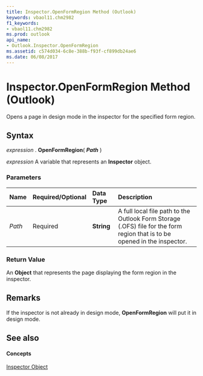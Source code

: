 ```yaml
---
title: Inspector.OpenFormRegion Method (Outlook)
keywords: vbaol11.chm2982
f1_keywords:
- vbaol11.chm2982
ms.prod: outlook
api_name:
- Outlook.Inspector.OpenFormRegion
ms.assetid: c574d034-6c8e-388b-f93f-cf899db24ae6
ms.date: 06/08/2017
---
```



# Inspector.OpenFormRegion Method (Outlook)

Opens a page in design mode in the inspector for the specified form region.


## Syntax

 _expression_ . **OpenFormRegion**( **_Path_** )

 _expression_ A variable that represents an **Inspector** object.


### Parameters



|**Name**|**Required/Optional**|**Data Type**|**Description**|
|:-----|:-----|:-----|:-----|
| _Path_|Required| **String**|A full local file path to the Outlook Form Storage (.OFS) file for the form region that is to be opened in the inspector.|

### Return Value

An  **Object** that represents the page displaying the form region in the inspector.


## Remarks

If the inspector is not already in design mode,  **OpenFormRegion** will put it in design mode.


## See also


#### Concepts


[Inspector Object](inspector-object-outlook.md)

